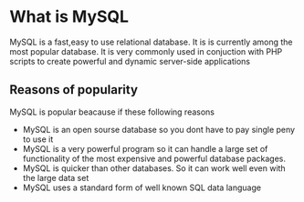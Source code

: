 # What is MySQL
MySQL is a fast,easy to use relational database. It is is currently among the most popular database. It is very commonly used in conjuction with PHP scripts to create powerful and dynamic server-side applications

## Reasons of popularity

MySQL is popular beacause if these following reasons

- MySQL is an open sourse database so you dont have to pay single peny to use it
- MySQL is a very powerful program so it can handle a large set of functionality of the most expensive and powerful database packages.
- MySQL is quicker than other databases. So it can work well even with the large data set 
- MySQL uses a standard form of well known SQL data language
